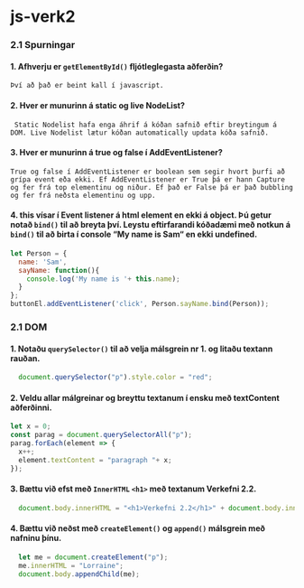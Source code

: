 # js-verk2
### 2.1 Spurningar
#### 1. Afhverju er `getElementById()` fljótleglegasta aðferðin?
```Því að það er beint kall í javascript.```
#### 2. Hver er munurinn á static og live NodeList?
``` Static Nodelist hafa enga áhrif á kóðan safnið eftir breytingum á DOM. Live Nodelist lætur kóðan automatically updata kóða safnið.```
#### 3. Hver er munurinn á true og false í AddEventListener?

```True og false í AddEventListener er boolean sem segir hvort þurfi að grípa event eða ekki. Ef AddEventListener er True þá er hann Capture og fer frá top elementinu og niður. Ef það er False þá er það bubbling og fer frá neðsta elementinu og upp.```
#### 4. this vísar í Event listener á html element en ekki á object. Þú getur notað `bind()` til að breyta því. Leystu eftirfarandi kóðadæmi með notkun á `bind()` til að birta í console “My name is Sam“ en ekki undefined.
```javascript
let Person = {
  name: 'Sam', 
  sayName: function(){
    console.log('My name is '+ this.name);
  }
};
buttonEl.addEventListener('click', Person.sayName.bind(Person));
```

### 2.1 DOM
#### 1. Notaðu `querySelector()` til að velja málsgrein nr 1. og litaðu textann rauðan.
```javascript
  document.querySelector("p").style.color = "red";
```
#### 2. Veldu allar málgreinar og breyttu textanum í ensku með textContent aðferðinni.
``` javascript
let x = 0;
const parag = document.querySelectorAll("p");
parag.forEach(element => {
  x++;
  element.textContent = "paragraph "+ x;
});
```
#### 3. Bættu við efst með `InnerHTML` `<h1>` með textanum Verkefni 2.2.

```javascript
  document.body.innerHTML = "<h1>Verkefni 2.2</h1>" + document.body.innerHTML; 
```
#### 4. Bættu við neðst með `createElement()` og `append()` málsgrein með nafninu þínu.
```javascript
  let me = document.createElement("p");
  me.innerHTML = "Lorraine";
  document.body.appendChild(me); 
  ```
